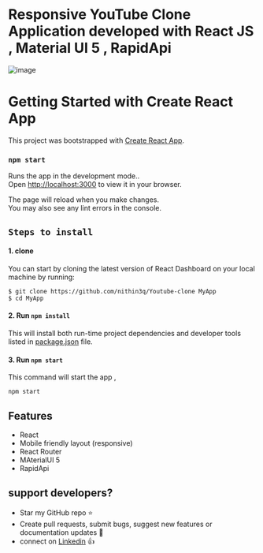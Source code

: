 
# Responsive YouTube Clone Application developed with React JS , Material UI 5 , RapidApi

![image](https://github.com/nithin3q/Youtube-clone/assets/52022957/9bd6e752-80ac-4a47-9167-8ea38a9592a0)

# Getting Started with Create React App

This project was bootstrapped with [Create React App](https://github.com/facebook/create-react-app).

### `npm start`

Runs the app in the development mode..\
Open [http://localhost:3000](http://localhost:3000) to view it in your browser.

The page will reload when you make changes.\
You may also see any lint errors in the console.

## `Steps to install`

#### 1. clone 
You can start by cloning the latest version of React Dashboard on your
local machine by running:

```shell
$ git clone https://github.com/nithin3q/Youtube-clone MyApp
$ cd MyApp
```
#### 2. Run `npm install`

This will install both run-time project dependencies and developer tools listed
in [package.json](../package.json) file.

#### 3. Run `npm start`

This command will start the app ,

```shell
npm start
```

## Features
* React
* Mobile friendly layout (responsive)
* React Router
* MAterialUI 5
* RapidApi

## support developers?
- Star my GitHub repo :star:
- Create pull requests, submit bugs, suggest new features or documentation updates :wrench:
- connect on [Linkedin](https://www.linkedin.com/in/nithin-kumar-58512924a/) :thumbsup:








